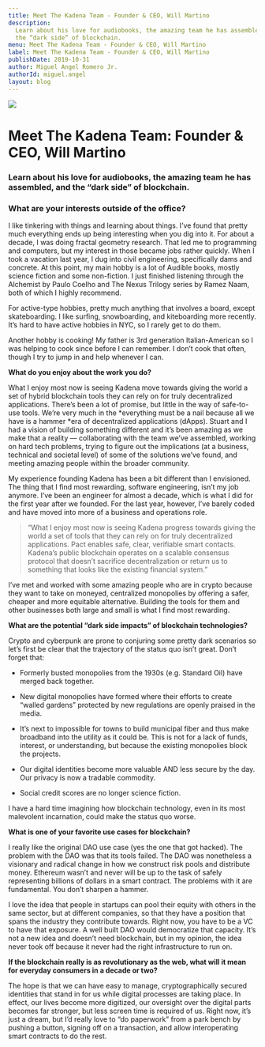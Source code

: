 ```yaml
---
title: Meet The Kadena Team - Founder & CEO, Will Martino
description:
  Learn about his love for audiobooks, the amazing team he has assembled, and
  the “dark side” of blockchain.
menu: Meet The Kadena Team - Founder & CEO, Will Martino
label: Meet The Kadena Team - Founder & CEO, Will Martino
publishDate: 2019-10-31
author: Miguel Angel Romero Jr.
authorId: miguel.angel
layout: blog
---
```


![](/assets/blog/1_XhGJM7IRmpSerlCjrnIKoQ.webp)

# Meet The Kadena Team: Founder & CEO, Will Martino

### Learn about his love for audiobooks, the amazing team he has assembled, and the “dark side” of blockchain.

### What are your interests outside of the office?

I like tinkering with things and learning about things. I’ve found that pretty
much everything ends up being interesting when you dig into it. For about a
decade, I was doing fractal geometry research. That led me to programming and
computers, but my interest in those became jobs rather quickly. When I took a
vacation last year, I dug into civil engineering, specifically dams and
concrete. At this point, my main hobby is a lot of Audible books, mostly science
fiction and some non-fiction. I just finished listening through the Alchemist by
Paulo Coelho and The Nexus Trilogy series by Ramez Naam, both of which I highly
recommend.

For active-type hobbies, pretty much anything that involves a board, except
skateboarding. I like surfing, snowboarding, and kiteboarding more recently.
It’s hard to have active hobbies in NYC, so I rarely get to do them.

Another hobby is cooking! My father is 3rd generation Italian-American so I was
helping to cook since before I can remember. I don’t cook that often, though I
try to jump in and help whenever I can.

**What do you enjoy about the work you do?**

What I enjoy most now is seeing Kadena move towards giving the world a set of
hybrid blockchain tools they can rely on for truly decentralized applications.
There’s been a lot of promise, but little in the way of safe-to-use tools. We’re
very much in the *everything must be a nail because all we have is a hammer *era
of decentralized applications (dApps). Stuart and I had a vision of building
something different and it’s been amazing as we make that a reality —
collaborating with the team we’ve assembled, working on hard tech problems,
trying to figure out the implications (at a business, technical and societal
level) of some of the solutions we’ve found, and meeting amazing people within
the broader community.

My experience founding Kadena has been a bit different than I envisioned. The
thing that I find most rewarding, software engineering, isn’t my job anymore.
I’ve been an engineer for almost a decade, which is what I did for the first
year after we founded. For the last year, however, I’ve barely coded and have
moved into more of a business and operations role.

> “What I enjoy most now is seeing Kadena progress towards giving the world a
> set of tools that they can rely on for truly decentralized applications. Pact
> enables safe, clear, verifiable smart contacts. Kadena’s public blockchain
> operates on a scalable consensus protocol that doesn’t sacrifice
> decentralization or return us to something that looks like the existing
> financial system.”

I’ve met and worked with some amazing people who are in crypto because they want
to take on moneyed, centralized monopolies by offering a safer, cheaper and more
equitable alternative. Building the tools for them and other businesses both
large and small is what I find most rewarding.

**What are the potential “dark side impacts” of blockchain technologies?**

Crypto and cyberpunk are prone to conjuring some pretty dark scenarios so let’s
first be clear that the trajectory of the status quo isn’t great. Don’t forget
that:

- Formerly busted monopolies from the 1930s (e.g. Standard Oil) have merged back
  together.

- New digital monopolies have formed where their efforts to create “walled
  gardens” protected by new regulations are openly praised in the media.

- It’s next to impossible for towns to build municipal fiber and thus make
  broadband into the utility as it could be. This is not for a lack of funds,
  interest, or understanding, but because the existing monopolies block the
  projects.

- Our digital identities become more valuable AND less secure by the day. Our
  privacy is now a tradable commodity.

- Social credit scores are no longer science fiction.

I have a hard time imagining how blockchain technology, even in its most
malevolent incarnation, could make the status quo worse.

**What is one of your favorite use cases for blockchain?**

I really like the original DAO use case (yes the one that got hacked). The
problem with the DAO was that its tools failed. The DAO was nonetheless a
visionary and radical change in how we construct risk pools and distribute
money. Ethereum wasn’t and never will be up to the task of safely representing
billions of dollars in a smart contract. The problems with it are fundamental.
You don’t sharpen a hammer.

I love the idea that people in startups can pool their equity with others in the
same sector, but at different companies, so that they have a position that spans
the industry they contribute towards. Right now, you have to be a VC to have
that exposure. A well built DAO would democratize that capacity. It’s not a new
idea and doesn’t need blockchain, but in my opinion, the idea never took off
because it never had the right infrastructure to run on.

**If the blockchain really is as revolutionary as the web, what will it mean for
everyday consumers in a decade or two?**

The hope is that we can have easy to manage, cryptographically secured
identities that stand in for us while digital processes are taking place. In
effect, our lives become more digitized, our oversight over the digital parts
becomes far stronger, but less screen time is required of us. Right now, it’s
just a dream, but I’d really love to “do paperwork” from a park bench by pushing
a button, signing off on a transaction, and allow interoperating smart contracts
to do the rest.

